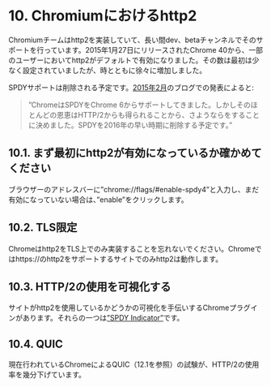# 10. Chromiumにおけるhttp2

Chromiumチームはhttp2を実装していて、長い間dev、betaチャンネルでそのサポートを行っています。2015年1月27日にリリースされたChrome 40から、一部のユーザーにおいてhttp2がデフォルトで有効になりました。その数は最初は少なく設定されていましたが、時とともに徐々に増加しました。

SPDYサポートは削除される予定です。[2015年2月](http://blog.chromium.org/2015/02/hello-http2-goodbye-spdy-http-is_9.html)のブログでの発表によると:

> ”ChromeはSPDYをChrome 6からサポートしてきました。しかしそのほとんどの恩恵はHTTP/2からも得られることから、さようならをすることに決めました。SPDYを2016年の早い時期に削除する予定です。”

## 10.1. まず最初にhttp2が有効になっているか確かめてください

ブラウザーのアドレスバーに”chrome://flags/#enable-spdy4”と入力し、まだ有効になっていない場合は、”enable”をクリックします。

## 10.2. TLS限定

Chromeはhttp2をTLS上でのみ実装することを忘れないでください。Chromeではhttps://のhttp2をサポートするサイトでのみhttp2は動作します。

## 10.3. HTTP/2の使用を可視化する

サイトがhttp2を使用しているかどうかの可視化を手伝いするChromeプラグインがあります。それらの一つは[”SPDY Indicator”](https://chrome.google.com/webstore/detail/spdy-indicator/mpbpobfflnpcgagjijhmgnchggcjblin)です。

## 10.4. QUIC

現在行われているChromeによるQUIC（12.1を参照）の試験が、HTTP/2の使用率を幾分下げています。
